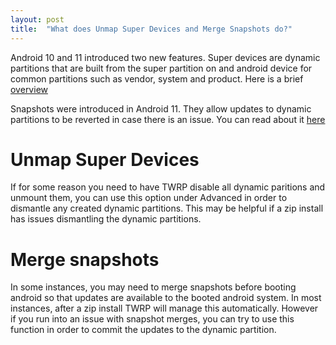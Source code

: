 ```yaml
---
layout: post
title:  "What does Unmap Super Devices and Merge Snapshots do?"
---
```


Android 10 and 11 introduced two new features. Super devices are dynamic partitions that are built from the super partition on and android device for common partitions such as vendor, system and product. Here is a brief [overview](https://source.android.com/devices/tech/ota/dynamic_partitions)

Snapshots were introduced in Android 11. They allow updates to dynamic partitions to be reverted in case there is an issue. You can read about it [here](https://source.android.com/devices/tech/ota/virtual_ab)

# Unmap Super Devices
If for some reason you need to have TWRP disable all dynamic paritions and unmount them, you can use this option under Advanced in order to dismantle any created dynamic partitions. This may be helpful if a zip install has issues dismantling the dynamic partitions.

# Merge snapshots
In some instances, you may need to merge snapshots before booting android so that updates are available to the booted android system. In most instances, after a zip install TWRP will manage this automatically. However if you run into an issue with snapshot merges, you can try to use this function in order to commit the updates to the dynamic partition. 


